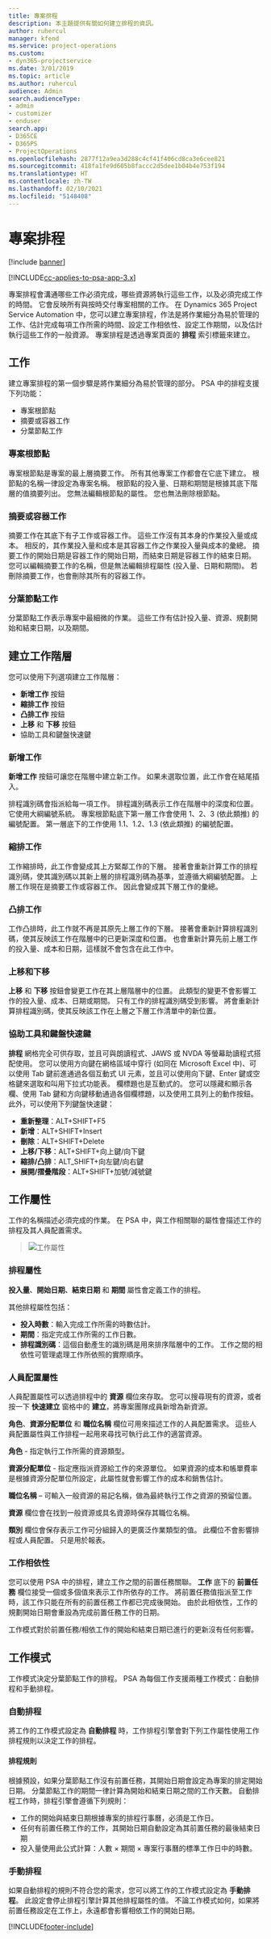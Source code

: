 ```yaml
---
title: 專案排程
description: 本主題提供有關如何建立排程的資訊。
author: ruhercul
manager: kfend
ms.service: project-operations
ms.custom:
- dyn365-projectservice
ms.date: 3/01/2019
ms.topic: article
ms.author: ruhercul
audience: Admin
search.audienceType:
- admin
- customizer
- enduser
search.app:
- D365CE
- D365PS
- ProjectOperations
ms.openlocfilehash: 2877f12a9ea3d288c4cf41f406cd8ca3e6cee821
ms.sourcegitcommit: 418fa1fe9d605b8faccc2d5dee1b04b4e753f194
ms.translationtype: HT
ms.contentlocale: zh-TW
ms.lasthandoff: 02/10/2021
ms.locfileid: "5148408"
---
```

# <a name="project-schedules"></a>專案排程 

[!include [banner](../includes/psa-now-project-operations.md)]

[!INCLUDE[cc-applies-to-psa-app-3.x](../includes/cc-applies-to-psa-app-3x.md)]

專案排程會溝通哪些工作必須完成，哪些資源將執行這些工作，以及必須完成工作的時間。 它會反映所有與按時交付專案相關的工作。 在 Dynamics 365 Project Service Automation 中，您可以建立專案排程，作法是將作業細分為易於管理的工作、估計完成每項工作所需的時間、設定工作相依性、設定工作期間，以及估計執行這些工作的一般資源。 專案排程是透過專案頁面的 **排程** 索引標籤來建立。
 
## <a name="tasks"></a>工作

建立專案排程的第一個步驟是將作業細分為易於管理的部分。 PSA 中的排程支援下列功能：

- 專案根節點
- 摘要或容器工作
- 分葉節點工作

### <a name="project-root-node"></a>專案根節點

專案根節點是專案的最上層摘要工作。 所有其他專案工作都會在它底下建立。 根節點的名稱一律設定為專案名稱。 根節點的投入量、日期和期間是根據其底下階層的值摘要列出。 您無法編輯根節點的屬性。 您也無法刪除根節點。

### <a name="summary-or-container-tasks"></a>摘要或容器工作 

摘要工作在其底下有子工作或容器工作。 這些工作沒有其本身的作業投入量或成本。 相反的，其作業投入量和成本是其容器工作之作業投入量與成本的彙總。 摘要工作的開始日期是容器工作的開始日期，而結束日期是容器工作的結束日期。 您可以編輯摘要工作的名稱，但是無法編輯排程屬性 (投入量、日期和期間)。 若刪除摘要工作，也會刪除其所有的容器工作。

### <a name="leaf-node-tasks"></a>分葉節點工作

分葉節點工作表示專案中最細微的作業。 這些工作有估計投入量、資源、規劃開始和結束日期，以及期間。
 
## <a name="creating-a-task-hierarchy"></a>建立工作階層

您可以使用下列選項建立工作階層：

- **新增工作** 按鈕
- **縮排工作** 按鈕
- **凸排工作** 按鈕
- **上移** 和 **下移** 按鈕
- 協助工具和鍵盤快速鍵

### <a name="add-task"></a>新增工作

**新增工作** 按鈕可讓您在階層中建立新工作。 如果未選取位置，此工作會在結尾插入。 

排程識別碼會指派給每一項工作。 排程識別碼表示工作在階層中的深度和位置。 它使用大綱編號系統。 專案根節點底下第一層工作會使用 1、2、3 (依此類推) 的編號配置。 第一層底下的工作使用 1.1、1.2、1.3 (依此類推) 的編號配置。

### <a name="indent-task"></a>縮排工作

工作縮排時，此工作會變成其上方緊鄰工作的下層。 接著會重新計算工作的排程識別碼，使其識別碼以其新上層的排程識別碼為基準，並遵循大綱編號配置。 上層工作現在是摘要工作或容器工作。 因此會變成其下層工作的彙總。

### <a name="outdent-task"></a>凸排工作 

工作凸排時，此工作就不再是其原先上層工作的下層。 接著會重新計算排程識別碼，使其反映該工作在階層中的已更新深度和位置。 也會重新計算先前上層工作的投入量、成本和日期，這樣就不會包含在此工作中。

### <a name="move-up-and-move-down"></a>上移和下移 

**上移** 和 **下移** 按鈕會變更工作在其上層階層中的位置。 此類型的變更不會影響工作的投入量、成本、日期或期間。 只有工作的排程識別碼受到影響。 將會重新計算排程識別碼，使其反映該工作在上層之下層工作清單中的新位置。

### <a name="accessibility-and-keyboard-shortcuts"></a>協助工具和鍵盤快速鍵

**排程** 網格完全可供存取，並且可與朗讀程式、JAWS 或 NVDA 等螢幕助讀程式搭配使用。 您可以使用方向鍵在網格區域中穿行 (如同在 Microsoft Excel 中)、可以使用 Tab 鍵前進通過各個互動式 UI 元素，並且可以使用向下鍵、Enter 鍵或空格鍵來選取和叫用下拉式功能表。 欄標題也是互動式的。 您可以隱藏和顯示各欄、使用 Tab 鍵和方向鍵移動通過各個欄標題，以及使用工具列上的動作按鈕。 此外，可以使用下列鍵盤快速鍵：

- **重新整理**：ALT+SHIFT+F5
- **新增**：ALT+SHIFT+Insert
- **刪除**：ALT+SHIFT+Delete
- **上移/下移**：ALT+SHIFT+向上鍵/向下鍵
- **縮排/凸排**：ALT_SHIFT+向左鍵/向右鍵
- **展開/摺疊階段**：ALT+SHIFT+加號/減號鍵

## <a name="task-attributes"></a>工作屬性

工作的名稱描述必須完成的作業。 在 PSA 中，與工作相關聯的屬性會描述工作的排程及其人員配置需求。

> ![工作屬性](media/project-2.png)
 
### <a name="schedule-attributes"></a>排程屬性

**投入量**、**開始日期**、**結束日期** 和 **期間** 屬性會定義工作的排程。

其他排程屬性包括：

- **投入時數**：輸入完成工作所需的時數估計。 
- **期間**：指定完成工作所需的工作日數。
- **排程識別碼**：這個自動產生的識別碼是用來排序階層中的工作。 工作之間的相依性可管理處理工作所依照的實際順序。
 
### <a name="staffing-attributes"></a>人員配置屬性

人員配置屬性可以透過排程中的 **資源** 欄位來存取。 您可以搜尋現有的資源，或者按一下 **快速建立** 窗格中的 **建立**，將專案團隊成員新增為新資源。

**角色**、**資源分配單位** 和 **職位名稱** 欄位可用來描述工作的人員配置需求。 這些人員配置屬性與工作排程一起用來尋找可執行此工作的適當資源。

**角色** - 指定執行工作所需的資源類型。

**資源分配單位** - 指定應指派資源給工作的來源單位。 如果資源的成本和帳單費率是根據資源分配單位所設定，此屬性就會影響工作的成本和銷售估計。

**職位名稱** – 可輸入一般資源的易記名稱，做為最終執行工作之資源的預留位置。

**資源** 欄位會在找到一般資源或具名資源時保存其職位名稱。

**類別** 欄位會保存表示工作可分組歸入的更廣泛作業類型的值。 此欄位不會影響排程或人員配置。 只是用於報表。

### <a name="task-dependencies"></a>工作相依性 

您可以使用 PSA 中的排程，建立工作之間的前置任務關聯。 **工作** 底下的 **前置任務** 欄位接受一個或多個值來表示工作所依存的工作。 將前置任務值指派至工作時，該工作只能在所有的前置任務工作都已完成後開始。 由於此相依性，工作的規劃開始日期會重設為完成前置任務工作的日期。

工作模式對於前置任務/相依工作的開始和結束日期已進行的更新沒有任何影響。

## <a name="task-mode"></a>工作模式 

工作模式決定分葉節點工作的排程。 PSA 為每個工作支援兩種工作模式：自動排程和手動排程。

### <a name="auto-scheduling"></a>自動排程 
 
將工作的工作模式設定為 **自動排程** 時，工作排程引擎會對下列工作屬性使用工作排程規則以決定工作的排程。

#### <a name="scheduling-rules"></a>排程規則

根據預設，如果分葉節點工作沒有前置任務，其開始日期會設定為專案的排定開始日期。 分葉節點工作的期間一律計算為開始和結束日期之間的工作天數。 自動排程工作時，排程引擎會遵循下列規則：

- 工作的開始與結束日期根據專案的排程行事曆，必須是工作日。 
- 任何有前置任務工作的工作，其開始日期自動設定為其前置任務的最後結束日期
- 投入量使用此公式計算：人數 × 期間 × 專案行事曆的標準工作日中的時數。

### <a name="manual-scheduling"></a>手動排程

如果自動排程的規則不符合您的需求，您可以將工作的工作模式設定為 **手動排程**。 此設定會停止排程引擎計算其他排程屬性的值。 不論工作模式如何，如果將前置任務設定在工作上，永遠都會影響相依工作的開始日期。


[!INCLUDE[footer-include](../includes/footer-banner.md)]